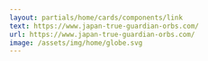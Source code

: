```yaml
---
layout: partials/home/cards/components/link
text: https://www.japan-true-guardian-orbs.com/
url: https://www.japan-true-guardian-orbs.com/
image: /assets/img/home/globe.svg
---
```

